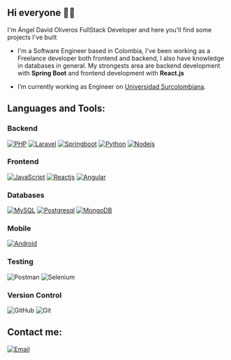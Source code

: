 ## Hi everyone 🧔🏻
I'm Ángel David Oliveros FullStack Developer and here you'll find some projects I've built</h3>


- I'm a Software Engineer based in Colombia, I've been working as a Freelance developer both frontend and backend, I also have knowledge in databases in general. My strongests area are backend development with **Spring Boot** and frontend development with **React.js**
  
- I’m currently working as Engineer on [Universidad Surcolombiana](https://www.usco.edu.co/es/).



## Languages and Tools:

### Backend
[![PHP](https://img.shields.io/badge/Php-777BB4?style=for-the-badge&logo=php&logoColor=white&labelColor=000000)](https://github.com/ZenwayProjects/ZenwayProjects)
[![Laravel](https://img.shields.io/badge/laravel-FF2D20?style=for-the-badge&logo=laravel&logoColor=white&labelColor=000000)](https://github.com/ZenwayProjects/ZenwayProjects)
[![Springboot](https://img.shields.io/badge/Springboot-6DB33F?style=for-the-badge&logo=springboot&logoColor=white&labelColor=000000)](https://github.com/ZenwayProjects/ZenwayProjects)
[![Python](https://img.shields.io/badge/python-3776AB?style=for-the-badge&logo=python&logoColor=white&labelColor=000000)](https://github.com/ZenwayProjects/ZenwayProjects)
[![Nodejs](https://img.shields.io/badge/node.js-3C873A?style=for-the-badge&logo=node.js&logoColor=white&labelColor=000000)](https://github.com/ZenwayProjects/ZenwayProjects)

### Frontend
[![JavaScript](https://img.shields.io/badge/JavaScript-FFD800?style=for-the-badge&logo=javascript&logoColor=white&labelColor=000000)](https://github.com/ZenwayProjects/ZenwayProjects)
[![Reactjs](https://img.shields.io/badge/react.js-61DAFB?style=for-the-badge&logo=react&logoColor=white&labelColor=000000)](https://github.com/ZenwayProjects/ZenwayProjects)
[![Angular](https://img.shields.io/badge/angular-%23DD0031.svg?style=for-the-badge&logo=angular&logoColor=white&labelColor=000000)](https://github.com/ZenwayProjects/ZenwayProjects)

### Databases
[![MySQL](https://img.shields.io/badge/mysql-4479A1?style=for-the-badge&logo=mysql&logoColor=white&labelColor=000000)](https://github.com/ZenwayProjects/ZenwayProjects)
[![Postgresql](https://img.shields.io/badge/postgresql-4169E1?style=for-the-badge&logo=postgresql&logoColor=white&labelColor=000000)](https://github.com/ZenwayProjects/ZenwayProjects)
[![MongoDB](https://img.shields.io/badge/mongodb-47A248?style=for-the-badge&logo=mongodb&logoColor=white&labelColor=000000)](https://github.com/ZenwayProjects/ZenwayProjects)

### Mobile

[![Android](https://img.shields.io/badge/android-3DDC84?style=for-the-badge&logo=android&logoColor=white&labelColor=000000)](https://github.com/ZenwayProjects/ZenwayProjects)

### Testing
![Postman](https://img.shields.io/badge/Postman-FF6C37?style=for-the-badge&logo=postman&logoColor=white)
![Selenium](https://img.shields.io/badge/-selenium-%43B02A?style=for-the-badge&logo=selenium&logoColor=white)

### Version Control
![GitHub](https://img.shields.io/badge/github-%23121011.svg?style=for-the-badge&logo=github&logoColor=white)
![Git](https://img.shields.io/badge/git-%23F05033.svg?style=for-the-badge&logo=git&logoColor=white)


## Contact me:
[![Email](https://img.shields.io/badge/thezenway15@gmail.com-my_bussiness_mail-FF9FE5?style=for-the-badge&logo=gmail&logoColor=white&labelColor=000000)](mailto:thezenway15@gmail.com)


